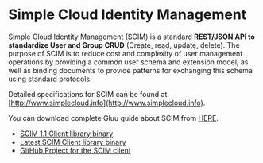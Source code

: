 # Simple Cloud Identity Management

Simple Cloud Identity Management (SCIM) is a standard **REST/JSON API to standardize User and Group CRUD** (Create, read, update, delete). The purpose of SCIM is to reduce cost and complexity of user management operations by providing a common user schema and extension model, as well as binding documents to provide patterns for exchanging this schema using standard protocols. 

Detailed specifications for SCIM can be found at [http://www.simplecloud.info](http://www.simplecloud.info). 

You can download complete Gluu guide about SCIM from [HERE](https://github.com/GluuFederation/SCIM-Client/tree/master/doc/pdf).

- [SCIM 1.1 Client library binary](http://ox.gluu.org/maven/gluu/scim/client/SCIM-Client/1.1.0.Final/)
- [Latest SCIM Client library binary](http://ox.gluu.org/maven/gluu/scim/client/SCIM-Client/2.3.4.Final/)
- [GitHub Project for the SCIM client](https://github.com/GluuFederation/SCIM-Client)

